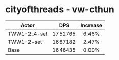 # cityofthreads - vw-cthun
| Actor | DPS | Increase |
|---|:---:|:---:|
|TWW1-2_4-set|1752765|6.46%|
|TWW1-2-set|1687182|2.47%|
|Base|1646435|0.00%|
